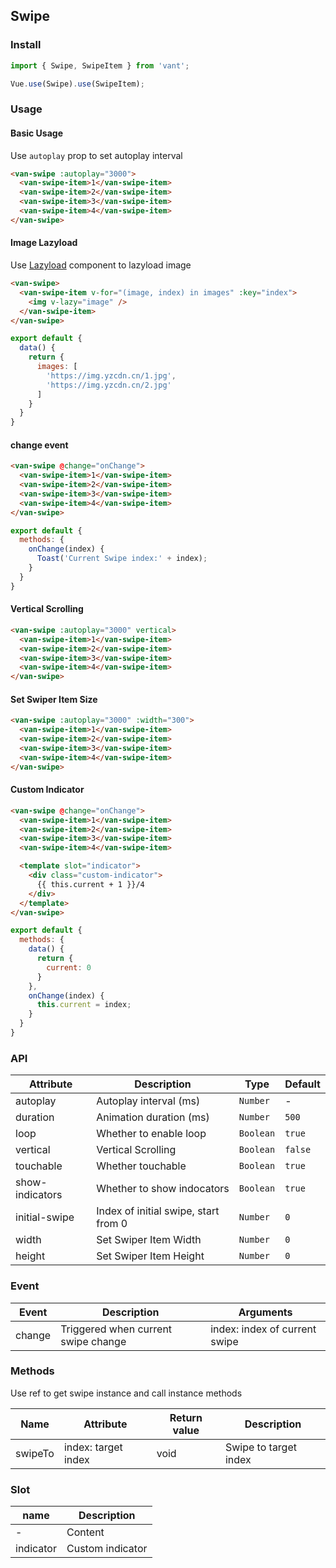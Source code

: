 ## Swipe

### Install
``` javascript
import { Swipe, SwipeItem } from 'vant';

Vue.use(Swipe).use(SwipeItem);
```

### Usage

#### Basic Usage
Use `autoplay` prop to set autoplay interval

```html
<van-swipe :autoplay="3000">
  <van-swipe-item>1</van-swipe-item>
  <van-swipe-item>2</van-swipe-item>
  <van-swipe-item>3</van-swipe-item>
  <van-swipe-item>4</van-swipe-item>
</van-swipe>
```

#### Image Lazyload
Use [Lazyload](#/en-US/lazyload) component to lazyload image

```html
<van-swipe>
  <van-swipe-item v-for="(image, index) in images" :key="index">
    <img v-lazy="image" />
  </van-swipe-item>
</van-swipe>
```

```javascript
export default {
  data() {
    return {
      images: [
        'https://img.yzcdn.cn/1.jpg',
        'https://img.yzcdn.cn/2.jpg'
      ]
    }
  }
}
```

#### change event

```html
<van-swipe @change="onChange">
  <van-swipe-item>1</van-swipe-item>
  <van-swipe-item>2</van-swipe-item>
  <van-swipe-item>3</van-swipe-item>
  <van-swipe-item>4</van-swipe-item>
</van-swipe>
```

```js
export default {
  methods: {
    onChange(index) {
      Toast('Current Swipe index:' + index);
    }
  }
}
```

#### Vertical Scrolling

```html
<van-swipe :autoplay="3000" vertical>
  <van-swipe-item>1</van-swipe-item>
  <van-swipe-item>2</van-swipe-item>
  <van-swipe-item>3</van-swipe-item>
  <van-swipe-item>4</van-swipe-item>
</van-swipe>
```

#### Set Swiper Item Size

```html
<van-swipe :autoplay="3000" :width="300">
  <van-swipe-item>1</van-swipe-item>
  <van-swipe-item>2</van-swipe-item>
  <van-swipe-item>3</van-swipe-item>
  <van-swipe-item>4</van-swipe-item>
</van-swipe>
```

#### Custom Indicator

```html
<van-swipe @change="onChange">
  <van-swipe-item>1</van-swipe-item>
  <van-swipe-item>2</van-swipe-item>
  <van-swipe-item>3</van-swipe-item>
  <van-swipe-item>4</van-swipe-item>

  <template slot="indicator">
    <div class="custom-indicator">
      {{ this.current + 1 }}/4
    </div>
  </template>
</van-swipe>
```

```js
export default {
  methods: {
    data() {
      return {
        current: 0
      }
    },
    onChange(index) {
      this.current = index;
    }
  }
}
```

### API

| Attribute | Description | Type | Default |
|-----------|-----------|-----------|-------------|
| autoplay | Autoplay interval (ms) | `Number` | - |
| duration | Animation duration (ms) | `Number` | `500` |
| loop | Whether to enable loop | `Boolean` | `true` |
| vertical | Vertical Scrolling | `Boolean` | `false` |
| touchable | Whether touchable | `Boolean` | `true` |
| show-indicators | Whether to show indocators | `Boolean` | `true` |
| initial-swipe | Index of initial swipe, start from 0 | `Number` | `0` |
| width | Set Swiper Item Width | `Number` | `0` |
| height | Set Swiper Item Height | `Number` | `0` |

### Event

| Event | Description | Arguments |
|-----------|-----------|-----------|
| change | Triggered when current swipe change | index: index of current swipe |

### Methods

Use ref to get swipe instance and call instance methods

| Name | Attribute | Return value | Description |
|-----------|-----------|-----------|-------------|
| swipeTo | index: target index | void | Swipe to target index |

### Slot

| name | Description |
|-----------|-----------|
| - | Content |
| indicator | Custom indicator |
